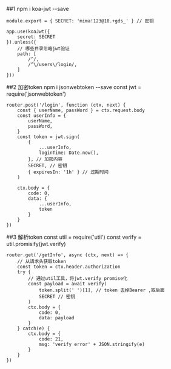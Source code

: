 ##1 npm i koa-jwt --save
	
	module.export = { SECRET: 'mima!123@10.+gds_' } // 密钥

	app.use(koaJwt({
		secret: SECRET
	}).unless({
		// 哪些目录忽略jwt验证
		path: [
			/^/,
			/^\/users\/login/,
		]
	}))

##2 加密token
	npm i jsonwebtoken --save
	const jwt = require('jsonwebtoken')

	router.post('/login', function (ctx, next) {
		const { userName, passWord } = ctx.request.body
		const userInfo = {
			userName,
			passWord,
		}
		const token = jwt.sign(
			{
				...userInfo,
				loginTime: Date.now(),
			}, // 加密内容
			SECRET, // 密钥
			{ expiresIn: '1h' } // 过期时间
		)

		ctx.body = {
			code: 0,
			data: {
				...userInfo,
				token
			}
		}
	})

##3 解析token
	const util = require('util')
	const verify = util.promisify(jwt.verify)

	router.get('/getInfo', async (ctx, next) => {
		// 从请求头获取token
		const token = ctx.header.authorization
		try {
			// 通过util工具，将jwt.verify promise化
			const payload = await verify(
				token.split(' ')[1], // token 去掉Bearer ,取后面
				SECRET // 密钥
			)
			ctx.body = {
				code: 0,
				data: payload
			}
		} catch(e) {
			ctx.body = {
				code: 21,
				msg: 'verify error' + JSON.stringify(e)
			}
		}
	})
